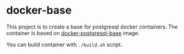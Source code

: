 docker-base
===========

This project is to create a base for postgresql docker containers.
The container is based on [docker-postgresql-base](https://github.com/fferriere/docker-postgresql-base) image.

You can build container with `./build.sh` script.
